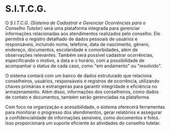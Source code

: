 # S.I.T.C.G.

O *S.I.T.C.G. (Sistema de Cadastrar e Gerenciar Ocorrências para o Conselho Tutelar)* será uma plataforma integrada para gerenciar informações relacionadas aos atendimentos realizados pelo conselho. Ele permitirá o registro detalhado de dados pessoais de usuários e responsáveis, incluindo nome, telefone, data de nascimento, gênero, endereço, documentos, escolaridade e comorbidades, além de observações relevantes. Também será possível cadastrar ocorrências, especificando o motivo, a data e o horário, com a possibilidade de acompanhar o status de cada caso, como "em andamento" ou "resolvido".

O sistema contará com um banco de dados estruturado que relaciona conselheiros, usuários, responsáveis e registros de ocorrência, utilizando chaves primárias e estrangeiras para garantir integridade e eficiência no armazenamento. Além disso, informações dos conselheiros, como dados de contato e documentos, também serão gerenciadas na plataforma.

Com foco na organização e acessibilidade, o sistema oferecerá ferramentas para monitorar o progresso dos atendimentos, gerar relatórios e assegurar a confidencialidade de informações sensíveis, como documentos e fotos. Isso proporcionará um suporte eficiente às atividades do conselho tutelar.
